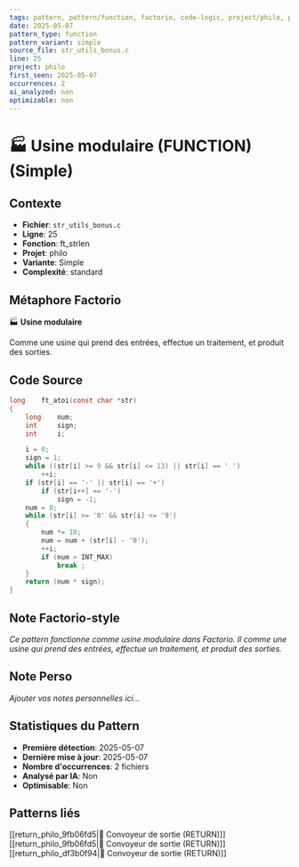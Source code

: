 ```yaml
---
tags: pattern, pattern/function, factorio, code-logic, project/philo, pattern/variant/simple
date: 2025-05-07
pattern_type: function
pattern_variant: simple
source_file: str_utils_bonus.c
line: 25
project: philo
first_seen: 2025-05-07
occurrences: 2
ai_analyzed: non
optimizable: non
---
```


# 🏭 Usine modulaire (FUNCTION) (Simple)

## Contexte
- **Fichier**: `str_utils_bonus.c`
- **Ligne**: 25
- **Fonction**: ft_strlen
- **Projet**: philo
- **Variante**: Simple
- **Complexité**: standard

## Métaphore Factorio
🏭 **Usine modulaire**

Comme une usine qui prend des entrées, effectue un traitement, et produit des sorties.

## Code Source
```c
long	ft_atoi(const char *str)
{
	long	num;
	int		sign;
	int		i;

	i = 0;
	sign = 1;
	while ((str[i] >= 9 && str[i] <= 13) || str[i] == ' ')
		++i;
	if (str[i] == '-' || str[i] == '+')
		if (str[i++] == '-')
			sign = -1;
	num = 0;
	while (str[i] >= '0' && str[i] <= '9')
	{
		num *= 10;
		num = num + (str[i] - '0');
		++i;
		if (num > INT_MAX)
			break ;
	}
	return (num * sign);
}
```

## Note Factorio-style
*Ce pattern fonctionne comme usine modulaire dans Factorio. Il comme une usine qui prend des entrées, effectue un traitement, et produit des sorties.*

## Note Perso
*Ajouter vos notes personnelles ici...*

## Statistiques du Pattern
- **Première détection**: 2025-05-07
- **Dernière mise à jour**: 2025-05-07
- **Nombre d'occurrences**: 2 fichiers
- **Analysé par IA**: Non
- **Optimisable**: Non

## Patterns liés
[[return_philo_9fb06fd5|🚚 Convoyeur de sortie (RETURN)]]
[[return_philo_9fb06fd5|🚚 Convoyeur de sortie (RETURN)]]
[[return_philo_df3b0f94|🚚 Convoyeur de sortie (RETURN)]]
